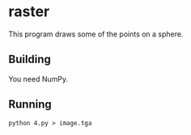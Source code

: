 raster
======

This program draws some of the points on a sphere.

Building
--------

You need NumPy.

Running
-------

    python 4.py > image.tga
